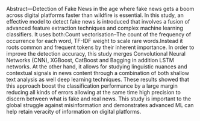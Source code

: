 Abstract—Detection of Fake News in the age where fake news gets a boom across digital platforms faster than wildfire is essential. In this study, an effective model to detect fake news is
introduced that involves a fusion of advanced feature extraction techniques and complex machine learning classifiers. It uses both:Count vectorisation–The count of the frequency of occurrence
for each word, TF-IDF weight to scale rare words.Instead it roots common and frequent tokens by their inherent importance. In order to improve the detection accuracy, this study merges
Convolutional Neural Networks (CNN), XGBoost, CatBoost and Bagging in addition LSTM networks. At the other hand, it allows for studying linguistic nuances and contextual signals in news
content through a combination of both shallow text analysis as well deep learning techniques. These results showed that this approach boost the classification performance by a large margin
reducing all kinds of errors allowing at the same time high precision to discern between what is fake and real news. This study is important to the global struggle against misinformation
and demonstrates advanced ML can help retain veracity of information on digital platforms.
